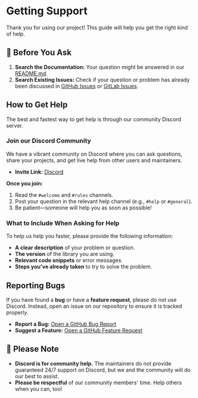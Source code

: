 # Getting Support

Thank you for using our project! This guide will help you get the right kind of help.

## 🚨 Before You Ask

1.  **Search the Documentation:** Your question might be answered in our [README.md](./README.md).
2.  **Search Existing Issues:** Check if your question or problem has already been discussed in [GitHub Issues](https://github.com/your-username/your-repo/issues) or [GitLab Issues](https://gitlab.com/your-username/your-repo/-/issues).

## How to Get Help

The best and fastest way to get help is through our community Discord server.

### Join our Discord Community

We have a vibrant community on Discord where you can ask questions, share your projects, and get live help from other users and maintainers.

- **Invite Link:** [Discord](https://discord.gg/sm9e48ZU)

**Once you join:**
1.  Read the `#welcome` and `#rules` channels.
2.  Post your question in the relevant help channel (e.g., `#help` or `#general`).
3.  Be patient—someone will help you as soon as possible!

### What to Include When Asking for Help

To help us help you faster, please provide the following information:

*   **A clear description** of your problem or question.
*   **The version** of the library you are using.
*   **Relevant code snippets** or error messages.
*   **Steps you've already taken** to try to solve the problem.

## Reporting Bugs

If you have found a **bug** or have a **feature request**, please do not use Discord. Instead, open an issue on our repository to ensure it is tracked properly.

*   **Report a Bug:** [Open a GitHub Bug Report](https://github.com/PrjctQ/Q-Core/issues/new?template=bug_report.md)
*   **Suggest a Feature:** [Open a GitHub Feature Request](https://github.com/PrjctQ/Q-Core/issues/new?template=feature_request.md)

## 📝 Please Note

*   **Discord is for community help.** The maintainers do not provide guaranteed 24/7 support on Discord, but we and the community will do our best to assist.
*   **Please be respectful** of our community members' time. Help others when you can, too!
